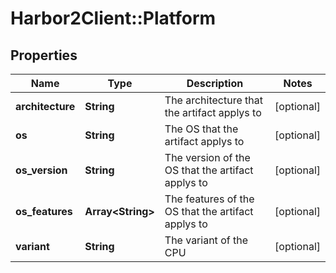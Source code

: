 # Harbor2Client::Platform

## Properties
Name | Type | Description | Notes
------------ | ------------- | ------------- | -------------
**architecture** | **String** | The architecture that the artifact applys to | [optional] 
**os** | **String** | The OS that the artifact applys to | [optional] 
**os_version** | **String** | The version of the OS that the artifact applys to | [optional] 
**os_features** | **Array&lt;String&gt;** | The features of the OS that the artifact applys to | [optional] 
**variant** | **String** | The variant of the CPU | [optional] 



